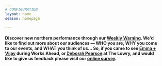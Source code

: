 ```yaml
---
# CONFIGURATION
layout: home
season: homepage

---
```

#### Discover new northern performance through our <a href="http://wordofwarning.posthaven.com" target="_blank">Weekly Warning</a>. We'd like to find out more about our audiences — WHO you are, WHY you come to our events, and WHAT you think of us… So, if you came to see [Emma + Vijay](/current/2018-worksahead) during Works Ahead, or [Deborah Pearson](/current/2018-springsummer/pearson) at The Lowry, and would like to give us feedback please visit our <a href="http://research.audiencesurveys.org/s.asp?k=152950990710" target="_blank">online survey</a>.
